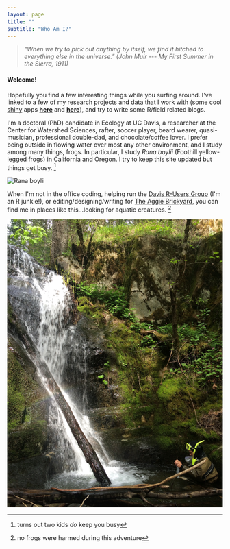 ```yaml
---
layout: page
title: ""
subtitle: "Who Am I?"
---
```


> *"When we try to pick out anything by itself, we find it hitched to everything else in the universe." (John Muir --- My First Summer in the Sierra, 1911)*

#### Welcome!

Hopefully you find a few interesting things while you surfing around. I've linked to a few of my research projects and data that I work with (some cool [shiny](http://shiny.rstudio.com/) apps [**here**][thermohydrographs] and [**here**][gosnerstages]), and try to write some R/field related blogs.

I'm a doctoral (PhD) candidate in Ecology at UC Davis, a researcher at the Center for Watershed Sciences, rafter, soccer player, beard wearer, quasi-musician, professional double-dad, and chocolate/coffee lover. I prefer being outside in flowing water over most any other environment, and I study among many things, frogs. In particular, I study *Rana boylii* (Foothill yellow-legged frogs) in California and Oregon. I try to keep this site updated but things get busy. [^1]

![Rana boylii](/img/P1070160.jpg)

When I'm not in the office coding, helping run the [Davis R-Users Group](https://d-rug.github.io) (I'm an R junkie!), or editing/designing/writing for [The Aggie Brickyard](https://aggiebrickyard.github.io), you can find me in places like this...looking for aquatic creatures. [^n]

![snorkeling below falls](/img/snorkel-missouricnyn.jpg)

[^1]: turns out two kids *do* keep you busy
[^n]: no frogs were harmed during this adventure

[thermohydrographs]:http://shiny.cws.ucdavis.edu:3838/shiny/rapeek/thermohydrographs/
[gosnerstages]: http://shiny.cws.ucdavis.edu:3838/shiny/rapeek/Gosner_photos/
